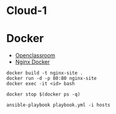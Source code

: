 # Cloud-1

# Docker
- [Openclassroom](https://openclassrooms.com/fr/courses/2035766-optimisez-votre-deploiement-en-creant-des-conteneurs-avec-docker/6211517-creez-votre-premier-dockerfile)
- [Nginx Docker](https://hub.docker.com/_/nginx/)
```
docker build -t nginx-site .
docker run -d -p 80:80 nginx-site
docker exec -it <id> bash
```

```
docker stop $(docker ps -q)
```

```
ansible-playbook playbook.yml -i hosts
```